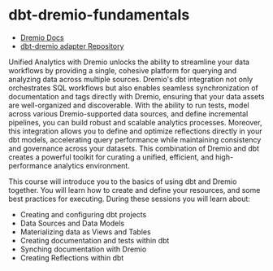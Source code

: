 # dbt-dremio-fundamentals

- [Dremio Docs](https://docs.dremio.com)
- [dbt-dremio adapter Repository](https://github.com/dremio/dbt-dremio)

Unified Analytics with Dremio unlocks the ability to streamline your data workflows by providing a single, cohesive platform for querying and analyzing data across multiple sources. Dremio's dbt integration not only orchestrates SQL workflows but also enables seamless synchronization of documentation and tags directly with Dremio, ensuring that your data assets are well-organized and discoverable. With the ability to run tests, model across various Dremio-supported data sources, and define incremental pipelines, you can build robust and scalable analytics processes. Moreover, this integration allows you to define and optimize reflections directly in your dbt models, accelerating query performance while maintaining consistency and governance across your datasets. This combination of Dremio and dbt creates a powerful toolkit for curating a unified, efficient, and high-performance analytics environment.

This course will introduce you to the basics of using dbt and Dremio together. You will learn how to create and define your resources, and some best practices for executing. During these sessions you will learn about:
  - Creating and configuring dbt projects
  - Data Sources and Data Models
  - Materializing data as Views and Tables
  - Creating documentation and tests within dbt
  - Synching documentation with Dremio
  - Creating Reflections within dbt